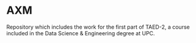 # AXM
Repository which includes the work for the first part of TAED-2, a course included in the Data Science &amp; Engineering degree at UPC.
